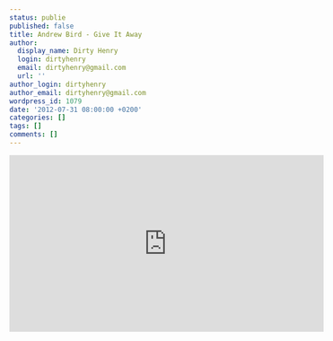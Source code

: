 ```yaml
---
status: publie
published: false
title: Andrew Bird - Give It Away
author:
  display_name: Dirty Henry
  login: dirtyhenry
  email: dirtyhenry@gmail.com
  url: ''
author_login: dirtyhenry
author_email: dirtyhenry@gmail.com
wordpress_id: 1079
date: '2012-07-31 08:00:00 +0200'
categories: []
tags: []
comments: []
---
```

<iframe width="560" height="315" src="http://www.youtube.com/embed/p80TKl5WR1I" frameborder="0" allowfullscreen></iframe>
